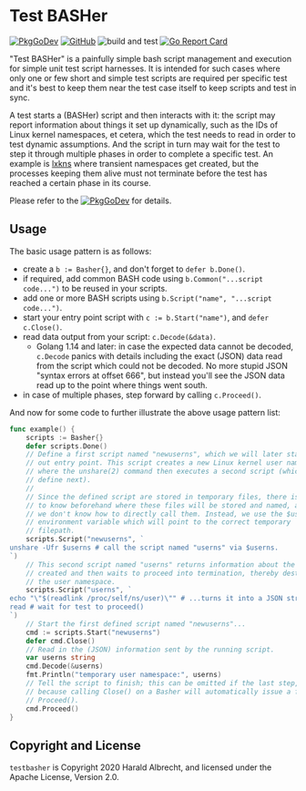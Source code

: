 # Test BASHer

[![PkgGoDev](https://pkg.go.dev/badge/github.com/thediveo/testbasher)](https://pkg.go.dev/github.com/thediveo/testbasher)
[![GitHub](https://img.shields.io/github/license/thediveo/testbasher)](https://img.shields.io/github/license/thediveo/testbasher)
![build and test](https://github.com/thediveo/testbasher/workflows/build%20and%20test/badge.svg?branch=master)
[![Go Report Card](https://goreportcard.com/badge/github.com/thediveo/testbasher)](https://goreportcard.com/report/github.com/thediveo/testbasher)

"Test BASHer" is a painfully simple bash script management and execution for
simple unit test script harnesses. It is intended for such cases where only
one or few short and simple test scripts are required per specific test and
it's best to keep them near the test case itself to keep scripts and test in
sync.

A test starts a (BASHer) script and then interacts with it: the script may
report information about things it set up dynamically, such as the IDs of
Linux kernel namespaces, et cetera, which the test needs to read in order to
test dynamic assumptions. And the script in turn may wait for the test to step
it through multiple phases in order to complete a specific test. An example is
[lxkns](https://github.com/thediveo/lxkns) where transient namespaces get
created, but the processes keeping them alive must not terminate before the
test has reached a certain phase in its course.

Please refer to the [![PkgGoDev](https://pkg.go.dev/badge/github.com/thediveo/testbasher)](https://pkg.go.dev/github.com/thediveo/testbasher) for details.

## Usage

The basic usage pattern is as follows:

- create a `b := Basher{}`, and don't forget to `defer b.Done()`.
- if required, add common BASH code using `b.Common("...script code...")` to
  be reused in your scripts.
- add one or more BASH scripts using `b.Script("name", "...script code...")`.
- start your entry point script with `c := b.Start("name")`, and `defer
  c.Close()`.
- read data output from your script: `c.Decode(&data)`.
  - Golang 1.14 and later: in case the expected data cannot be decoded,
    `c.Decode` panics with details including the exact (JSON) data read from
    the script which could not be decoded. No more stupid JSON "syntax errors
    at offset 666", but instead you'll see the JSON data read up to the point
    where things went south.
- in case of multiple phases, step forward by calling `c.Proceed()`.

And now for some code to further illustrate the above usage pattern list:

```go
func example() {
    scripts := Basher{}
    defer scripts.Done()
    // Define a first script named "newuserns", which we will later start as
    // out entry point. This script creates a new Linux kernel user namespace,
    // where the unshare(2) command then executes a second script (which we'll
    // define next).
    //
    // Since the defined script are stored in temporary files, there is no way
    // to know beforehand where these files will be stored and named, and thus
    // we don't know how to directly call them. Instead, we use the $userns
    // environment variable which will point to the correct temporary
    // filepath.
    scripts.Script("newuserns", `
unshare -Ufr $userns # call the script named "userns" via $userns.
`)
    // This second script named "userns" returns information about the newly
    // created and then waits to proceed into termination, thereby destroying
    // the user namespace.
    scripts.Script("userns", `
echo "\"$(readlink /proc/self/ns/user)\"" # ...turns it into a JSON string.
read # wait for test to proceed()
`)
    // Start the first defined script named "newuserns"...
    cmd := scripts.Start("newuserns")
    defer cmd.Close()
    // Read in the (JSON) information sent by the running script.
    var userns string
    cmd.Decode(&userns)
    fmt.Println("temporary user namespace:", userns)
    // Tell the script to finish; this can be omitted if the last step,
    // because calling Close() on a Basher will automatically issue a final
    // Proceed().
    cmd.Proceed()
}
```

## Copyright and License

`testbasher` is Copyright 2020 Harald Albrecht, and licensed under the Apache
License, Version 2.0.
